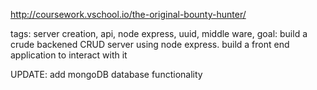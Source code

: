 http://coursework.vschool.io/the-original-bounty-hunter/

tags: server creation, api, node express, uuid, middle ware, 
goal: build a crude backened CRUD server using node express. build a front end application to interact with it

UPDATE: add mongoDB database functionality

